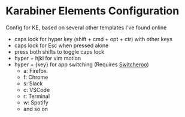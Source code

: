 # Karabiner Elements Configuration

Config for KE, based on several other templates I've found online

- caps lock for hyper key (shift + cmd + opt + ctr) with other keys
- caps lock for Esc when pressed alone
- press both shifts to toggle caps lock
- hyper + hjkl for vim motion
- hyper + {key} for app switching (Requires [Switcheroo](https://apps.apple.com/us/app/switcheroo-fast-app-switcher/id1198084875))
  - a: Firefox
  - f: Chrome
  - s: Slack
  - c: VSCode
  - r: Terminal
  - w: Spotify
  - and so on
